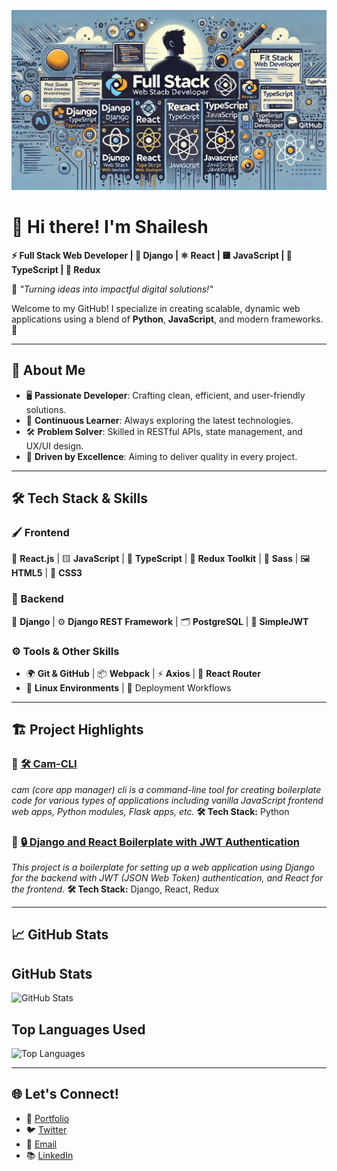 ![Banner Image](banner-image.jpeg)

# 👋 Hi there! I'm **Shailesh**
**⚡ Full Stack Web Developer | 🐍 Django | ⚛️ React | 🟨 JavaScript | 💙 TypeScript | 🔄 Redux**

🌟 *"Turning ideas into impactful digital solutions!"*

Welcome to my GitHub! I specialize in creating scalable, dynamic web applications using a blend of **Python**, **JavaScript**, and modern frameworks. 🚀

---

## 🌟 **About Me**
- 🖥️ **Passionate Developer**: Crafting clean, efficient, and user-friendly solutions.
- 🚀 **Continuous Learner**: Always exploring the latest technologies.
- 🛠️ **Problem Solver**: Skilled in RESTful APIs, state management, and UX/UI design.
- 🌈 **Driven by Excellence**: Aiming to deliver quality in every project.

---

## 🛠️ **Tech Stack & Skills**

### 🖌️ Frontend
🎨 **React.js** | 🟨 **JavaScript** | 💙 **TypeScript** | 🔄 **Redux Toolkit** | 🎀 **Sass** | 🖼️ **HTML5** | 🎨 **CSS3**

### 🔗 Backend
🐍 **Django** | ⚙️ **Django REST Framework** | 🗂️ **PostgreSQL** | 🔑 **SimpleJWT**

### ⚙️ Tools & Other Skills
- 🌍 **Git & GitHub** | 📦 **Webpack** | ⚡ **Axios** | 🧭 **React Router**
- 🐧 **Linux Environments** | 🚢 Deployment Workflows

---

## 🏗️ **Project Highlights**

### 🔹 [🛠️ Cam-CLI](https://github.com/shaileshpandit141/cam-cli)
*cam (core app manager) cli is a command-line tool for creating boilerplate code for various types of applications including vanilla JavaScript frontend web apps, Python modules, Flask apps, etc.*
**🛠️ Tech Stack:** Python

### 🔹 [🔒 Django and React Boilerplate with JWT Authentication](https://github.com/shaileshpandit141/django-react-boilerplate)
*This project is a boilerplate for setting up a web application using Django for the backend with JWT (JSON Web Token) authentication, and React for the frontend.*
**🛠️ Tech Stack:** Django, React, Redux

---

## 📈 **GitHub Stats**

## GitHub Stats

![GitHub Stats](https://github-readme-stats.vercel.app/api?username=shaileshpandit141&show_icons=true&count_private=true&theme=radical)

## Top Languages Used

![Top Languages](https://github-readme-stats.vercel.app/api/top-langs/?username=shaileshpandit141&layout=compact&theme=radical)

---

## 🌐 **Let's Connect!**
- 💼 [Portfolio](.)
- 🐦 [Twitter](https://twitter.com/shaileshonx)
- 💌 [Email](mailto:shaileshpandit141@gmail.com)
- 📚 [LinkedIn](https://linkedin.com/in/shaileshpandit141)

